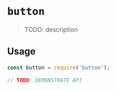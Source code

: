 # `button`

> TODO: description

## Usage

```javascript
const button = require('button');

// TODO: DEMONSTRATE API
```
